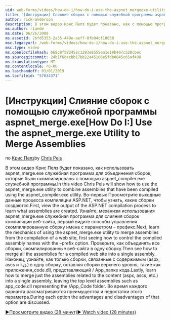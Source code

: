 ```yaml
---
uid: web-forms/videos/how-do-i/how-do-i-use-the-aspnet_mergeexe-utility-to-merge-assemblies
title: '[Инструкции] Слияние сборок с помощью служебной программы aspnet_merge.exe | Документация Майкрософт'
author: rick-anderson
description: В этом видео Крис Пелз будет показано, как с помощью программы aspnet_merge.exe для объединения сборок, которые были скомпилированы с помощью водник служебной программы aspnet_compiler.exe...
ms.author: riande
ms.date: 06/26/2008
ms.assetid: 2bfd5353-2a35-449e-aeff-0fb94cf10030
msc.legacyurl: /web-forms/videos/how-do-i/how-do-i-use-the-aspnet_mergeexe-utility-to-merge-assemblies
msc.type: video
ms.openlocfilehash: b68c8f582452c1293e8555ea1e18b407c520cbec
ms.sourcegitcommit: 24b1f6decbb17bb22a45166e5fdb0845c65af498
ms.translationtype: MT
ms.contentlocale: ru-RU
ms.lasthandoff: 03/01/2019
ms.locfileid: "57034371"
---
```

<a name="how-do-i-use-the-aspnetmergeexe-utility-to-merge-assemblies"></a><span data-ttu-id="8c498-103">[Инструкции] Слияние сборок с помощью служебной программы aspnet_merge.exe</span><span class="sxs-lookup"><span data-stu-id="8c498-103">[How Do I:] Use the aspnet_merge.exe Utility to Merge Assemblies</span></span>
====================
<span data-ttu-id="8c498-104">по [Крис Пелз](https://twitter.com/chrispels)</span><span class="sxs-lookup"><span data-stu-id="8c498-104">by [Chris Pels](https://twitter.com/chrispels)</span></span>

<span data-ttu-id="8c498-105">В этом видео Крис Пелз будет показано, как использовать aspnet\_merge.exe служебная программа для объединения сборок, которые были скомпилированы с помощью aspnet\_compiler.exe служебной программы.</span><span class="sxs-lookup"><span data-stu-id="8c498-105">In this video Chris Pels will show how to use the aspnet\_merge.exe utility to combine assemblies that have been compiled using the aspnet\_compiler.exe utility.</span></span> <span data-ttu-id="8c498-106">Во-первых Просмотрите выходные данные процесса компиляции ASP.NET, чтобы узнать, какие сборки создаются.</span><span class="sxs-lookup"><span data-stu-id="8c498-106">First, view the output of the ASP.NET compilation process to learn what assemblies are created.</span></span> <span data-ttu-id="8c498-107">Узнайте, механизм использования aspnet\_merge.exe служебная программа для слияния сборок компиляции веб-сайта, первый видите способы управления скомпилированную сборку имена с параметром – префикс.</span><span class="sxs-lookup"><span data-stu-id="8c498-107">Next, learn the mechanics of using the aspnet\_merge.exe utility to merge assemblies from the compilation of a web site, first seeing how to control the compiled assembly names with the –prefix option.</span></span> <span data-ttu-id="8c498-108">Проверьте, как объединять все сборки, скомпилированные веб-сайта в одну сборку.</span><span class="sxs-lookup"><span data-stu-id="8c498-108">Then see how to merge all the assemblies for a compiled web site into a single assembly.</span></span> <span data-ttu-id="8c498-109">Наконец, узнайте, как только сборки, связанные с содержимым (aspx, ascs и т.д.) в одну сборку, оставляя сборки верхнего уровня, такие как приложения\_code.dll, представляющий / App\_папке кода.</span><span class="sxs-lookup"><span data-stu-id="8c498-109">Lastly, learn how to merge just the assemblies related to the content (aspx, ascs, etc.) into a single assembly, leaving the top level assemblies such as app\_code.dll representing the /App\_Code folder.</span></span> <span data-ttu-id="8c498-110">Во время каждого варианта рассматриваются преимущества и недостатки этого параметра.</span><span class="sxs-lookup"><span data-stu-id="8c498-110">During each option the advantages and disadvantages of that option are discussed.</span></span>

[<span data-ttu-id="8c498-111">&#9654;Просмотрите видео (28 минут)</span><span class="sxs-lookup"><span data-stu-id="8c498-111">&#9654; Watch video (28 minutes)</span></span>](https://channel9.msdn.com/Blogs/ASP-NET-Site-Videos/how-do-i-use-the-aspnet_mergeexe-utility-to-merge-assemblies)
